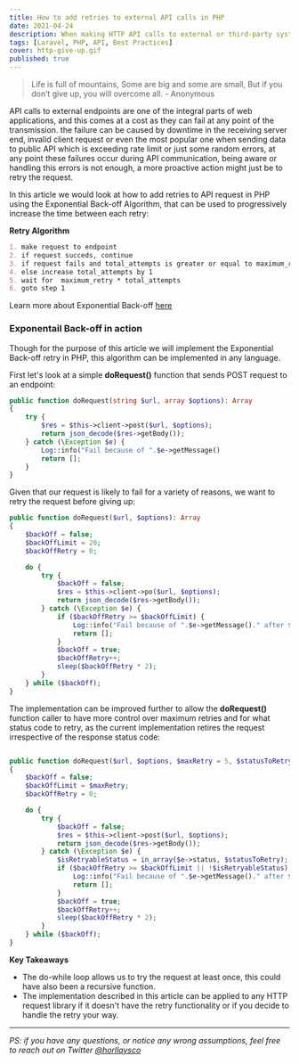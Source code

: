 ```yaml
---
title: How to add retries to external API calls in PHP
date: 2021-04-24
description: When making HTTP API calls to external or third-party systems and failures, the failure could be as the result of a problem with the connection to the server or other hops in-between.
tags: [Laravel, PHP, API, Best Practices]
cover: http-give-up.gif
published: true
---
```


> Life is full of mountains, Some are big and some are small, But if you don’t give up, you will overcome all. - Anonymous 

API calls to external endpoints are one of the integral parts of web applications, and this comes at a cost as they can fail at any point of the transmission. the failure can be caused by downtime in the receiving server end, invalid client request or even the most popular one when sending data to public API which is exceeding rate limit or just some random errors, at any point these failures occur during API communication, being aware or handling this errors is not enough, a more proactive action might just be to retry the request.

In this article we would look at how to add retries to API request in PHP using the Exponential Back-off Algorithm, that can be used to progressively increase the time between each retry:

**Retry Algorithm**

```md
1. make request to endpoint
2. if request succeds, continue
3. if request fails and total_attempts is greater or equal to maximum_retry, continue
4. else increase total_attempts by 1
5. wait for  maximum_retry * total_attempts
6. goto step 1
```

Learn more about Exponential Back-off  [here](https://en.wikipedia.org/wiki/Exponential_backoff)

### **Exponentail Back-off in action**
Though for the purpose of this article we will implement the Exponential Back-off retry in PHP, this algorithm can be implemented in any language.

First let's look at a simple **doRequest()** function that sends POST request to an endpoint:

```php
public function doRequest(string $url, array $options): Array
{
    try {
        $res = $this->client->post($url, $options);
        return json_decode($res->getBody());
    } catch (\Exception $e) {
        Log::info("Fail because of ".$e->getMessage()
        return [];
    }
}
```

Given that our request is likely to fail for a variety of reasons, we want to retry the request before giving up:
```php
public function doRequest($url, $options): Array
{
    $backOff = false;
    $backOffLimit = 20;
    $backOffRetry = 0;

    do {
        try {
            $backOff = false;
            $res = $this->client->po($url, $options);
            return json_decode($res->getBody());
        } catch (\Exception $e) {
            if ($backOffRetry >= $backOffLimit) {
                Log::info("Fail because of ".$e->getMessage()." after $backOffLimit");
                return [];
            }
            $backOff = true;
            $backOffRetry++;
            sleep($backOffRetry * 2);
        }
    } while ($backOff);
}

```
The implementation can be improved further to allow the **doRequest()** function caller to have more control over maximum retries and for what status code to retry, as the current implementation retires the request irrespective of the response status code:

```php

public function doRequest($url, $options, $maxRetry = 5, $statusToRetry = [500, 503] ): Array
{
    $backOff = false;
    $backOffLimit = $maxRetry;
    $backOffRetry = 0;

    do {
        try {
            $backOff = false;
            $res = $this->client->post($url, $options);
            return json_decode($res->getBody());
        } catch (\Exception $e) {
            $isRetryableStatus = in_array($e->status, $statusToRetry);
            if ($backOffRetry >= $backOffLimit || !$isRetryableStatus) {
                Log::info("Fail because of ".$e->getMessage()." after $backOffLimit");
                return [];
            }
            $backOff = true;
            $backOffRetry++;
            sleep($backOffRetry * 2);
        }
    } while ($backOff);
}
```
**Key Takeaways**  
- The do-while loop allows us to try the request at least once, this could have also been a recursive function.
- The implementation described in this article can be applied to any HTTP request library if it doesn't have the retry functionality or if you decide to handle the retry your way.

---
_PS: if you have any questions, or notice any wrong assumptions, feel free to reach out on Twitter [@horllaysco](https://twitter.com/horllaysco)_